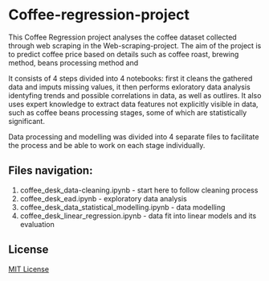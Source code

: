 # Coffee-regression-project

This Coffee Regression project analyses the coffee dataset collected through web scraping in the Web-scraping-project. The aim of the project is to predict coffee price based on details such as coffee roast, brewing method, beans processing method and 

It consists of 4 steps divided into 4 notebooks: first it cleans the gathered data and imputs missing values, it then performs exloratory data analysis identyfing trends and possible correlations in data, as well as outlires. It also uses expert knowledge to extract data features not explicitly visible in data, such as coffee beans processing stages, some of which are statistically significant. 

Data processing and modelling was divided into 4 separate files to facilitate the process and be able to work on each stage individually.

## Files navigation:
1. coffee_desk_data-cleaning.ipynb - start here to follow cleaning process
2. coffee_desk_ead.ipynb - exploratory data analysis
3. coffee_desk_data_statistical_modelling.ipynb - data modelling
4. coffee_desk_linear_regression.ipynb - data fit into linear models and its evaluation

## License
[MIT License](https://choosealicense.com/licenses/mit/)